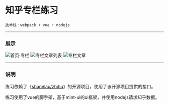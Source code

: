 # 知乎专栏练习

    技术栈：webpack + vue + nodejs

---

### 展示

![首页·专栏](https://github.com/qweaa/zhihu-zhuanLan-demo/raw/zhihuApi/githubImg/index.jpg "首页·专栏")
![专栏文章列表](https://github.com/qweaa/zhihu-zhuanLan-demo/raw/zhihuApi/githubImg/list.jpg "专栏文章列表")
![专栏文章](https://github.com/qweaa/zhihu-zhuanLan-demo/raw/zhihuApi/githubImg/article.jpg "专栏文章")

---

### 说明

练习依赖了《[shanelau/zhihu](https://github.com/shanelau/zhihu "shanelau/zhihu")》的开源项目，使用了该开源项目提供的接口。

练习使用了vue的脚手架，基于mint-ui的ui框架，并使用nodejs请求知乎数据。




